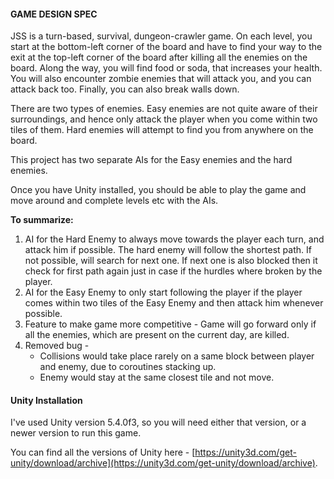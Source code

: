 #### GAME DESIGN SPEC

JSS is a turn-based, survival, dungeon-crawler game. On each level, you start at the bottom-left corner of the board and have to find your way to the exit at the top-left corner of the board after killing all the enemies on the board. Along the way, you will find food or soda, that increases your health. You will also encounter zombie enemies that will attack you, and you can attack back too. Finally, you can also break walls down.

There are two types of enemies. Easy enemies are not quite aware of their surroundings, and hence only attack the player when you come within two tiles of them. Hard enemies will attempt to find you from anywhere on the board.


This project has two separate AIs for the Easy enemies and the hard enemies.

Once you have Unity installed, you should be able to play the game and move around and complete levels etc with the AIs.

**To summarize:**

 1. AI for the Hard Enemy to always move towards the player each turn, and attack him if possible. The hard enemy will follow the shortest path. If not possible, will search for next one. If next one is also blocked then it check for first path again just in case if the hurdles where broken by the player.
 2. AI for the Easy Enemy to only start following the player if the player comes within two tiles of the Easy Enemy and then attack him whenever possible.
 3. Feature to make game more competitive - Game will go forward only if all the enemies, which are present on the current day, are killed.
 4. Removed bug -  
 	* Collisions would take place rarely on a same block between player and enemy, due to coroutines stacking up.
	* Enemy would stay at the same closest tile and not move. 

#### Unity Installation

I've used Unity version 5.4.0f3, so you will need either that version, or a newer version to run this game.

You can find all the versions of Unity here - [https://unity3d.com/get-unity/download/archive](https://unity3d.com/get-unity/download/archive).


